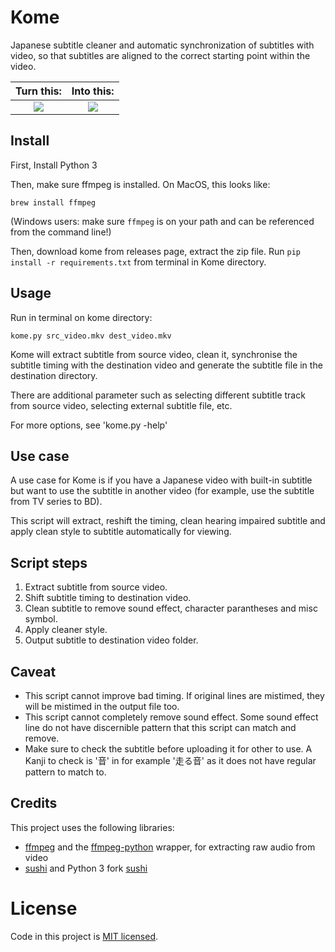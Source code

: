 Kome
=======

Japanese subtitle cleaner and automatic synchronization of subtitles with video, so that
subtitles are aligned to the correct starting point within the video.

Turn this:                       |  Into this:
:-------------------------------:|:-------------------------:
![](https://github.com/wanhuz/kome/assets/12682216/5384d6cd-9463-41a7-af21-2ca832021dd5)  |  ![](https://github.com/wanhuz/kome/assets/12682216/f78044dd-ab9b-4f75-9b66-f214cf856305) 


Install
-------
First, Install Python 3 

Then, make sure ffmpeg is installed. On MacOS, this looks like:
~~~
brew install ffmpeg
~~~
(Windows users: make sure `ffmpeg` is on your path and can be referenced
from the command line!)

Then, download kome from releases page, extract the zip file. Run `pip install -r requirements.txt` from terminal in Kome directory.

Usage
-----
Run in terminal on kome directory:
~~~
kome.py src_video.mkv dest_video.mkv
~~~

Kome will extract subtitle from source video, clean it, synchronise the subtitle timing with the destination video and generate the  subtitle file in the destination directory.

There are additional parameter such as selecting different subtitle track from source video, selecting external subtitle file, etc. 

For more options, see 'kome.py -help'

Use case
-----
A use case for Kome is if you have a Japanese video with built-in subtitle but want to use the subtitle in another video (for example, use the subtitle from TV series to BD). 

This script will extract, reshift the timing, clean hearing impaired subtitle and apply clean style to subtitle automatically for viewing.

Script steps
-----
1. Extract subtitle from source video.
2. Shift subtitle timing to destination video.
3. Clean subtitle to remove sound effect, character parantheses and misc symbol.
4. Apply cleaner style.
5. Output subtitle to destination video folder.

Caveat
-----
- This script cannot improve bad timing. If original lines are mistimed, they will be mistimed in the output file too.
- This script cannot completely remove sound effect. Some sound effect line do not have discernible pattern that this script can match and remove.
- Make sure to check the subtitle before uploading it for other to use. A Kanji to check is '音' in for example '走る音' as it does not have regular pattern to match to.

Credits
-------
This project uses the following libraries:
- [ffmpeg](https://www.ffmpeg.org/) and the [ffmpeg-python](https://github.com/kkroening/ffmpeg-python) wrapper, for extracting raw audio from video
- [sushi](https://github.com/tp7/Sushi) and Python 3 fork [sushi](https://github.com/FichteFoll/Sushi)

# License
Code in this project is [MIT licensed](https://opensource.org/licenses/MIT).
